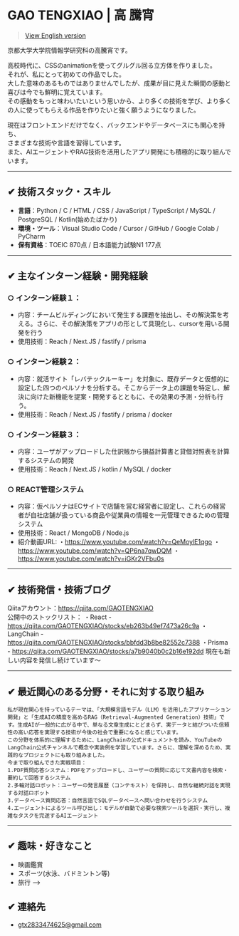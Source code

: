 # GAO TENGXIAO | 高 騰宵

> [View English version](./README.en.md)

京都大学大学院情報学研究科の高騰宵です。  

高校時代に、CSSのanimationを使ってグルグル回る立方体を作りました。  
それが、私にとって初めての作品でした。  
大した意味のあるものではありませんでしたが、成果が目に見えた瞬間の感動と喜びは今でも鮮明に覚えています。  
その感動をもっと味わいたいという思いから、より多くの技術を学び、より多くの人に使ってもらえる作品を作りたいと強く願うようになりました。  
    
現在はフロントエンドだけでなく、バックエンドやデータベースにも関心を持ち、  
さまざまな技術や言語を習得しています。  
また、AIエージェントやRAG技術を活用したアプリ開発にも積極的に取り組んでいます。
      
---

## ✔︎ 技術スタック・スキル

- **言語**：Python / C / HTML / CSS / JavaScript / TypeScript / MySQL / PostgreSQL / Kotlin(始めたばかり)
- **環境・ツール**：Visual Studio Code / Cursor / GitHub /  Google Colab / PyCharm
- **保有資格**：TOEIC 870点 / 日本語能力試験N1 177点

---

## ✔︎ 主なインターン経験・開発経験

### ○  インターン経験１：
- 内容：チームビルディングにおいて発生する課題を抽出し、その解決策を考える。さらに、その解決策をアプリの形として具現化し、cursorを用いる開発を行う  
- 使用技術：Reach / Next.JS / fastify / prisma

### ○  インターン経験２：
- 内容：就活サイト「レバテックルーキー」を対象に、既存データと仮想的に設定した四つのペルソナを分析する。そこからデータ上の課題を特定し、解決に向けた新機能を提案・開発するとともに、その効果の予測・分析も行う。
- 使用技術：Reach / Next.JS / fastify / prisma / docker

### ○  インターン経験３：
- 内容：ユーザがアップロードした仕訳帳から損益計算書と貸借対照表を計算するシステムの開発
- 使用技術：Reach / Next.JS / kotlin / MySQL / docker

### ○  REACT管理システム
- 内容：仮ペルソナはECサイトで店舗を営む経営者に設定し、これらの経営者が自社店舗が扱っている商品や従業員の情報を一元管理できるための管理システム
- 使用技術：React / MongoDB / Node.js
- 紹介動画URL:
  ・https://www.youtube.com/watch?v=QeMoylE1qgo
  ・https://www.youtube.com/watch?v=QP6na7qwDQM
  ・https://www.youtube.com/watch?v=iGKr2VFbu0s


---
## ✔︎ 技術発信・技術ブログ
Qiitaアカウント：https://qiita.com/GAOTENGXIAO  
公開中のストックリスト：
・React - https://qiita.com/GAOTENGXIAO/stocks/eb263b49ef7473a26c9a
・LangChain - https://qiita.com/GAOTENGXIAO/stocks/bbfdd3b8be82552c7388
・Prisma - https://qiita.com/GAOTENGXIAO/stocks/a7b9040b0c2b16e192dd
現在も新しい内容を発信し続けています～

---

## ✔︎ 最近関心のある分野・それに対する取り組み
    私が現在関心を持っているテーマは、「大規模言語モデル（LLM）を活用したアプリケーション開発」と「生成AIの精度を高めるRAG（Retrieval-Augmented Generation）技術」です。生成AIが一般的に広がる中で、単なる文章生成にとどまらず、実データと結びついた信頼性の高い応答を実現する技術が今後の社会で重要になると感じています。   
    この分野を体系的に理解するために、LangChainの公式ドキュメントを読み、YouTubeのLangChain公式チャンネルで概念や実装例を学習しています。さらに、理解を深めるため、実践的なプロジェクトにも取り組みました。    
    今まで取り組んできた実戦項目：  
    1.PDF質問応答システム：PDFをアップロードし、ユーザーの質問に応じて文書内容を検索・要約して回答するシステム   
    2.多輪対話ロボット：ユーザーの発言履歴（コンテキスト）を保持し、自然な継続対話を実現する対話ロボット   
    3.データベース質問応答：自然言語でSQLデータベースへ問い合わせを行うシステム   
    4.エージェントによるツール呼び出し：モデルが自動で必要な検索ツールを選択・実行し、複雑なタスクを完遂するAIエージェント  



---

## ✔︎ 趣味・好きなこと

- 映画鑑賞 
- スポーツ(水泳、バドミントン等)
- 旅行
-->

## ✔︎ 連絡先
- gtx2833474625@gmail.com

